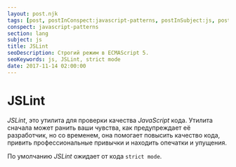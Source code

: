 ```yaml
---
layout: post.njk
tags: [post, postInConspect:javascript-patterns, postInSubject:js, postInSection:lang]
conspect: javascript-patterns
section: lang
subject: js
title: JSLint
seoDescription: Строгий режим в ECMAScript 5.
seoKeywords: js, JSLint, strict mode
date: 2017-11-14 02:00:00
---
```

# JSLint

*JSLint*, это утилита для проверки качества *JavaScript* кода. Утилита сначала может ранить ваши чувства, как предупреждает её разработчик, но со временем, она помогает повысить качество кода, привить профессиональные привычки и находить опечатки и упущения.

По умолчанию *JSLint* ожидает от кода `strict mode`.
